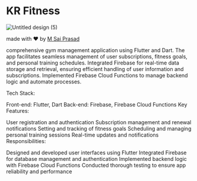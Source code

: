 # KR Fitness
![Untitled design (5)](https://github.com/user-attachments/assets/352099d3-1f12-4b3b-b6fc-736f1fc49ddd)

made with ❤️ by [M Sai Prasad](https://linkedin.com/in/prasadreddy03)


comprehensive gym management application using Flutter and Dart. The app facilitates seamless management of user subscriptions, fitness goals, and personal training schedules. Integrated Firebase for real-time data storage and retrieval, ensuring efficient handling of user information and subscriptions. Implemented Firebase Cloud Functions to manage backend logic and automate processes.

Tech Stack:

Front-end: Flutter, Dart
Back-end: Firebase, Firebase Cloud Functions
Key Features:

User registration and authentication
Subscription management and renewal notifications
Setting and tracking of fitness goals
Scheduling and managing personal training sessions
Real-time updates and notifications
Responsibilities:

Designed and developed user interfaces using Flutter
Integrated Firebase for database management and authentication
Implemented backend logic with Firebase Cloud Functions
Conducted thorough testing to ensure app reliability and performance



